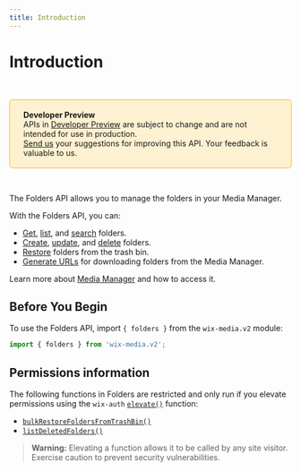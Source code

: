 ```yaml
---
title: Introduction
---
```


# Introduction

&nbsp;

<div style="background-color: #FEF1D1; padding: 18px 24px; border-radius: 6px; border: 1px solid #FDB10C; box-sizing: border-box; display: inline-block">
    <b>Developer Preview</b>
    <br/>
    <span>APIs in <a href="https://www.wix.com/velo/reference/api-overview/developer-preview">Developer Preview</a> are subject to change and are not intended for use in production.<br/><a href="mailto:velo-preview-feedback@wix.com">Send us</a> your suggestions for improving this API. Your feedback is valuable to us.</span>
</div>

&nbsp;

The Folders API allows you to manage the folders in your Media Manager. 

With the Folders API, you can:
- [Get](media/folders/getfolder), [list](media/folders/listfolders), and [search](media/folders/searchfolders) folders.
- [Create](media/folders/createfolder), [update](media/folders/updatefolder), and [delete](media/folders/bulkdeletefolders) folders. 
- [Restore](media/folders/bulkrestorefoldersfromtrashbin) folders from the trash bin.
- [Generate URLs](media/folders/generatefolderdownloadurl) for downloading folders from the Media Manager. 

Learn more about [Media Manager](https://support.wix.com/en/article/wix-media-about-the-media-manager) and how to access it. 

<!-- > **Note:**
> This module is [universal](/api-overview/api-versions#universal-modules). Functions in this module can run on both the backend and frontend, unless specified otherwise. -->

## Before You Begin

To use the Folders API, import `{ folders }` from the `wix-media.v2` module:

```javascript
import { folders } from 'wix-media.v2';
```

## Permissions information

The following functions in Folders are restricted and only run if you elevate permissions
using the `wix-auth` [`elevate()`](https://www.wix.com/velo/reference/wix-auth/elevate)
function:

- [`bulkRestoreFoldersFromTrashBin()`](wix-media-v2/folders/bulkrestorefoldersfromtrashbin)
- [`listDeletedFolders()`](wix-media-v2/folders/listdeletedfolders)


<blockquote class='warning'>
<p>
<strong>Warning:</strong>
Elevating a function allows it to be called by any site visitor.
Exercise caution to prevent security vulnerabilities.
</p>
</blockquote>
